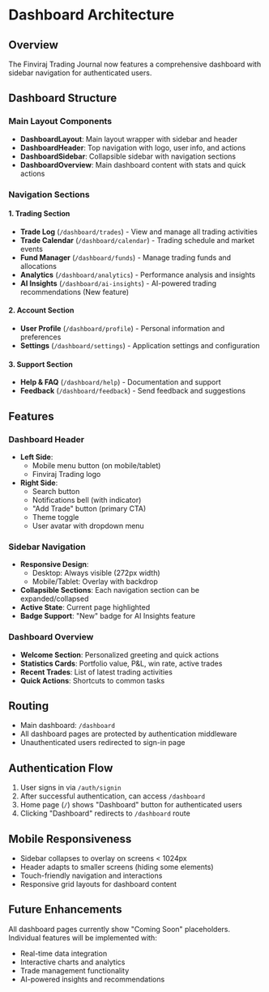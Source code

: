 # Dashboard Architecture

## Overview
The Finviraj Trading Journal now features a comprehensive dashboard with sidebar navigation for authenticated users.

## Dashboard Structure

### Main Layout Components
- **DashboardLayout**: Main layout wrapper with sidebar and header
- **DashboardHeader**: Top navigation with logo, user info, and actions
- **DashboardSidebar**: Collapsible sidebar with navigation sections
- **DashboardOverview**: Main dashboard content with stats and quick actions

### Navigation Sections

#### 1. Trading Section
- **Trade Log** (`/dashboard/trades`) - View and manage all trading activities
- **Trade Calendar** (`/dashboard/calendar`) - Trading schedule and market events
- **Fund Manager** (`/dashboard/funds`) - Manage trading funds and allocations
- **Analytics** (`/dashboard/analytics`) - Performance analysis and insights
- **AI Insights** (`/dashboard/ai-insights`) - AI-powered trading recommendations (New feature)

#### 2. Account Section
- **User Profile** (`/dashboard/profile`) - Personal information and preferences
- **Settings** (`/dashboard/settings`) - Application settings and configuration

#### 3. Support Section
- **Help & FAQ** (`/dashboard/help`) - Documentation and support
- **Feedback** (`/dashboard/feedback`) - Send feedback and suggestions

## Features

### Dashboard Header
- **Left Side**: 
  - Mobile menu button (on mobile/tablet)
  - Finviraj Trading logo
- **Right Side**:
  - Search button
  - Notifications bell (with indicator)
  - "Add Trade" button (primary CTA)
  - Theme toggle
  - User avatar with dropdown menu

### Sidebar Navigation
- **Responsive Design**: 
  - Desktop: Always visible (272px width)
  - Mobile/Tablet: Overlay with backdrop
- **Collapsible Sections**: Each navigation section can be expanded/collapsed
- **Active State**: Current page highlighted
- **Badge Support**: "New" badge for AI Insights feature

### Dashboard Overview
- **Welcome Section**: Personalized greeting and quick actions
- **Statistics Cards**: Portfolio value, P&L, win rate, active trades
- **Recent Trades**: List of latest trading activities
- **Quick Actions**: Shortcuts to common tasks

## Routing
- Main dashboard: `/dashboard`
- All dashboard pages are protected by authentication middleware
- Unauthenticated users redirected to sign-in page

## Authentication Flow
1. User signs in via `/auth/signin`
2. After successful authentication, can access `/dashboard`
3. Home page (`/`) shows "Dashboard" button for authenticated users
4. Clicking "Dashboard" redirects to `/dashboard` route

## Mobile Responsiveness
- Sidebar collapses to overlay on screens < 1024px
- Header adapts to smaller screens (hiding some elements)
- Touch-friendly navigation and interactions
- Responsive grid layouts for dashboard content

## Future Enhancements
All dashboard pages currently show "Coming Soon" placeholders. Individual features will be implemented with:
- Real-time data integration
- Interactive charts and analytics
- Trade management functionality
- AI-powered insights and recommendations
